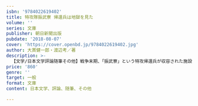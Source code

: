```yaml
---
isbn: '9784022619402'
title: 特攻隊振武寮 帰還兵は地獄を見た
volume: ''
series: 文庫
publisher: 朝日新聞出版
pubdate: '2018-08-07'
cover: 'https://cover.openbd.jp/9784022619402.jpg'
author: 大貫健一郎・渡辺考／著
description: >-
  【文学/日本文学評論随筆その他】戦争末期、「振武寮」という特攻帰還兵が収容された施設があった。「次は絶対死んでみせる」。帰還者にそう思わせる精神教育をさせるそこで、著者の大貫氏は幽閉されていた。美化してはいけない「特攻」を経験した元兵士の貴重な記録。
price: '860'
genre: ''
target: 一般
format: 文庫
content: 日本文学、評論、随筆、その他

---
```

